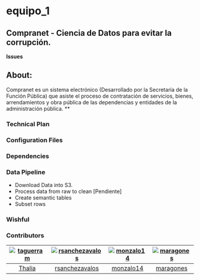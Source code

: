 # equipo_1
## Compranet - Ciencia de Datos para evitar la corrupción.

**Issues** 

## About:
Compranet es un sistema electrónico (Desarrollado por la Secretaría de la Función Pública) que asiste el proceso de contratación de servicios, bienes, arrendamientos y obra pública de las dependencias y entidades de la administración pública.
**


### Technical Plan

### Configuration Files

### Dependencies

### Data Pipeline

* Download Data into S3.
* Process data from raw to clean
[Pendiente]
* Create semantic tables
* Subset rows

### Wishful

### Contributors

| [![taguerram][ph-thalia]][gh-thalia] | [![rsanchezavalos][ph-rsanchez]][gh-rsanchez] | [![monzalo14][ph-monica]][gh-monica] | [![maragones][ph-manuel-a]][gh-manuel-a] |
|                 :--:                 |                     :--:                      |                     :--:             |                     :--:             |
|        [Thalia][gh-thalia]         |         [rsanchezavalos][gh-rsanchez]           |          [monzalo14][gh-monica]      |          [maragones][gh-manuel-a]      |



[ph-thalia]: https://avatars0.githubusercontent.com/u/20998351?v=3&s=460
[gh-thalia]: https://github.com/taguerram

[ph-monica]: https://avatars0.githubusercontent.com/u/16139907?v=3&s=460
[gh-monica]: https://github.com/monzalo14


[ph-manuel-a]: https://avatars2.githubusercontent.com/u/11464076?v=3&s=460
[gh-manuel-a]: https://github.com/maragones

[ph-rsanchez]: https://avatars.githubusercontent.com/u/10931011?v=3&s=80
[gh-rsanchez]: https://github.com/rsanchezavalos


